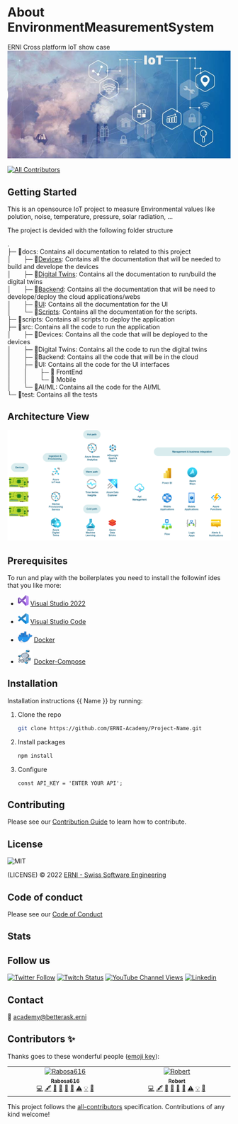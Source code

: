 # About EnvironmentMeasurementSystem

ERNI Cross platform IoT show case
![Environment](./docs/images/iot-air-quality-monitoring-systems.jpg)
<!-- ALL-CONTRIBUTORS-BADGE:START - Do not remove or modify this section -->
[![All Contributors](https://img.shields.io/badge/all_contributors-2-orange.svg?style=flat-square)](#contributors)
<!-- ALL-CONTRIBUTORS-BADGE:END -->

## Getting Started

This is an opensource IoT project to measure Environmental values like polution, noise, temperature, pressure, solar radiation, ...

The project is devided with the following folder structure  

. \
├─ 📁docs: Contains all documentation to related to this project\
│  ├─ 📂[Devices](/docs/Devices/README.md): Contains all the documentation that will be needed to build and develope the devices\
│  ├─ 📂[Digital Twins](/docs/Digital%20Twins/README.md): Contains all the documentation to run/build the digital twins\
│  ├─ 📂[Backend](/docs/Backend/README.md): Contains all the documentation that will be need to develope/deploy the cloud applications/webs\
│  ├─ 📂[UI](/docs/UI/README.md): Contains all the documentation for the UI\
│  └─ 📂[Scripts](/docs/Scripts/README.md): Contains all the documentation for the scripts.\
├─ 📂scripts: Contains all scripts to deploy the application\
├─ 📂src: Contains all the code to run the application\
│  ├─ 📂Devices: Contains all the code that will be deployed to the devices\
│  ├─ 📂Digital Twins: Contains all the code to run the digital twins\
│  ├─ 📂Backend: Contains all the code that will be in the cloud\
│  ├─ 📂UI: Contains all the code for the UI interfaces\
│  │  ├─ 📂 FrontEnd\
│  │  └─ 📂 Mobile\
│  └─ 📂AI/ML: Contains all the code for the AI/ML\
└─ 📂test: Contains all the tests

## Architecture View

![HighLevelArchitecture](./docs/images/HighLevelArchitetureDiagram.png)

## Prerequisites

To run and play with the boilerplates you need to install the followinf ides that you like more:

- <img src="./docs/images/VisualStudio.png" width="24" height="24"> [Visual Studio 2022](https://visualstudio.microsoft.com/)

- <img src="./docs/images/VisualStudioCode.png" width="24" height="24"> [Visual Studio Code](https://code.visualstudio.com/)

- <img src="./docs/images/Docker.png" width="32" height="24"> [Docker](https://www.docker.com/)
- <img src="./docs/images/DockerCompose.png" width="32" height="32"> [Docker-Compose](https://docs.docker.com/compose/)

## Installation

Installation instructions {{ Name }} by running:

1. Clone the repo

   ```sh
   git clone https://github.com/ERNI-Academy/Project-Name.git
   ```

2. Install packages

    ```sh
    npm install
    ```

3. Configure

    ```JS
    const API_KEY = 'ENTER YOUR API';
    ```

## Contributing

Please see our [Contribution Guide](CONTRIBUTING.md) to learn how to contribute.

## License

![MIT](https://img.shields.io/badge/License-MIT-blue.svg)

(LICENSE) © 2022 [ERNI - Swiss Software Engineering](https://www.betterask.erni)

## Code of conduct

Please see our [Code of Conduct](CODE_OF_CONDUCT.md)

## Stats

<!--Check [https://repobeats.axiom.co/](https://repobeats.axiom.co/) for the right URL-->

## Follow us

[![Twitter Follow](https://img.shields.io/twitter/follow/ERNI?style=social)](https://www.twitter.com/ERNI)
[![Twitch Status](https://img.shields.io/twitch/status/erni_academy?label=Twitch%20Erni%20Academy&style=social)](https://www.twitch.tv/erni_academy)
[![YouTube Channel Views](https://img.shields.io/youtube/channel/views/UCkdDcxjml85-Ydn7Dc577WQ?label=Youtube%20Erni%20Academy&style=social)](https://www.youtube.com/channel/UCkdDcxjml85-Ydn7Dc577WQ)
[![Linkedin](https://img.shields.io/badge/linkedin-31k-green?style=social&logo=Linkedin)](https://www.linkedin.com/company/erni)

## Contact

📧 [academy@betterask.erni](mailto:academy@betterask.erni)

## Contributors ✨

Thanks goes to these wonderful people ([emoji key](https://allcontributors.org/docs/en/emoji-key)):

<!-- ALL-CONTRIBUTORS-LIST:START - Do not remove or modify this section -->
<!-- prettier-ignore-start -->
<!-- markdownlint-disable -->
<table>
  <tbody>
    <tr>
      <td align="center" valign="top" width="14.28%"><a href="https://github.com/Rabosa616"><img src="https://avatars.githubusercontent.com/u/12774781?v=4?s=100" width="100px;" alt="Rabosa616"/><br /><sub><b>Rabosa616</b></sub></a><br /><a href="https://github.com/ERNI-CoP-IoT/EnvironmentMeasurementSystem/commits?author=Rabosa616" title="Code">💻</a> <a href="#content-Rabosa616" title="Content">🖋</a> <a href="https://github.com/ERNI-CoP-IoT/EnvironmentMeasurementSystem/commits?author=Rabosa616" title="Documentation">📖</a> <a href="#design-Rabosa616" title="Design">🎨</a> <a href="#ideas-Rabosa616" title="Ideas, Planning, & Feedback">🤔</a> <a href="#maintenance-Rabosa616" title="Maintenance">🚧</a> <a href="https://github.com/ERNI-CoP-IoT/EnvironmentMeasurementSystem/commits?author=Rabosa616" title="Tests">⚠️</a> <a href="#example-Rabosa616" title="Examples">💡</a> <a href="https://github.com/ERNI-CoP-IoT/EnvironmentMeasurementSystem/pulls?q=is%3Apr+reviewed-by%3ARabosa616" title="Reviewed Pull Requests">👀</a></td>
      <td align="center" valign="top" width="14.28%"><a href="https://www.betterask.erni/"><img src="https://avatars.githubusercontent.com/u/100421143?v=4?s=100" width="100px;" alt="Robert"/><br /><sub><b>Robert</b></sub></a><br /><a href="https://github.com/ERNI-CoP-IoT/EnvironmentMeasurementSystem/commits?author=Robertcs8" title="Code">💻</a> <a href="#content-Robertcs8" title="Content">🖋</a> <a href="https://github.com/ERNI-CoP-IoT/EnvironmentMeasurementSystem/commits?author=Robertcs8" title="Documentation">📖</a> <a href="#design-Robertcs8" title="Design">🎨</a> <a href="#ideas-Robertcs8" title="Ideas, Planning, & Feedback">🤔</a> <a href="#maintenance-Robertcs8" title="Maintenance">🚧</a> <a href="https://github.com/ERNI-CoP-IoT/EnvironmentMeasurementSystem/commits?author=Robertcs8" title="Tests">⚠️</a> <a href="#example-Robertcs8" title="Examples">💡</a> <a href="https://github.com/ERNI-CoP-IoT/EnvironmentMeasurementSystem/pulls?q=is%3Apr+reviewed-by%3ARobertcs8" title="Reviewed Pull Requests">👀</a></td>
    </tr>
  </tbody>
</table>

<!-- markdownlint-restore -->
<!-- prettier-ignore-end -->

<!-- ALL-CONTRIBUTORS-LIST:END -->
This project follows the [all-contributors](https://github.com/all-contributors/all-contributors) specification. Contributions of any kind welcome!
